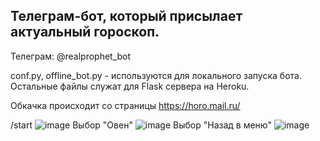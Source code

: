 ## Телеграм-бот, который присылает актуальный гороскоп.

Телеграм: @realprophet_bot

conf.py, offline_bot.py - используются для локального запуска бота.
Остальные файлы служат для Flask сервера на Heroku.

Обкачка происходит со страницы https://horo.mail.ru/

/start
![image](https://user-images.githubusercontent.com/42929213/125284246-e5936480-e321-11eb-8850-429eaac4b244.png)
Выбор "Овен"
![image](https://user-images.githubusercontent.com/42929213/125284263-e9bf8200-e321-11eb-8822-2601bf5edc35.png)
Выбор "Назад в меню"
![image](https://user-images.githubusercontent.com/42929213/125284224-ddd3c000-e321-11eb-9dbc-ea1a084ff985.png)
